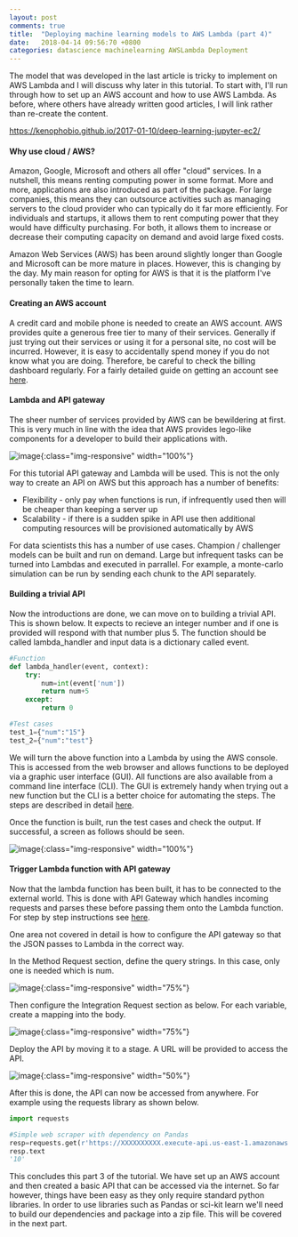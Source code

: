 ```yaml
---
layout: post
comments: true
title:  "Deploying machine learning models to AWS Lambda (part 4)"
date:   2018-04-14 09:56:70 +0800
categories: datascience machinelearning AWSLambda Deployment
---
```


The model that was developed in the last article is tricky to implement on AWS Lambda and I will discuss why later in this tutorial. To start with, I'll run through how to set up an AWS account and how to use AWS Lambda. As before, where others have already written good articles, I will link rather than re-create the content.

https://kenophobio.github.io/2017-01-10/deep-learning-jupyter-ec2/

#### Why use cloud / AWS?
Amazon, Google, Microsoft and others all offer "cloud" services. In a nutshell, this means renting computing power in some format. More and more, applications are also introduced as part of the package. For large companies, this means they can outsource activities such as managing servers to the cloud provider who can typically do it far more efficiently. For individuals and startups, it allows them to rent computing power that they would have difficulty purchasing. For both, it allows 
them to increase or decrease their computing capacity on demand and avoid large fixed costs.

Amazon Web Services (AWS) has been around slightly longer than Google and Microsoft can be more mature in places. However, this is changing by the day. My main reason for opting for AWS is that it is the platform I've personally taken the time to learn.


#### Creating an AWS account

A credit card and mobile phone is needed to create an AWS account. AWS provides quite a generous free tier to many of their services. Generally if just trying out their services or using it for a personal site, no cost will be incurred. However, it is easy to accidentally spend money if you do not know what you are doing. Therefore, be careful to check the billing dashboard regularly. For a fairly detailed guide on getting an account see [here](https://tonyredhead.com/amazon-s3/create-aws-account).


#### Lambda and API gateway
The sheer number of services provided by AWS can be bewildering at first. This is very much in line with the idea that AWS provides lego-like components for a developer to build their applications with. 

![image]({{site.url}}/assets/aws_products.png){:class="img-responsive" width="100%"}

For this tutorial API gateway and Lambda will be used. This is not the only way to create an API on AWS but this approach has a number of benefits:
- Flexibility - only pay when functions is run, if infrequently used then will be cheaper than keeping a server up
- Scalability - if there is a sudden spike in API use then additional computing resources will be provisioned automatically by AWS

For data scientists this has a number of use cases. Champion / challenger models can be built and run on demand. Large but infrequent tasks can be turned into Lambdas and executed in parrallel. For example, a monte-carlo simulation can be run by sending each chunk to the API separately.

#### Building a trivial API
Now the introductions are done, we can move on to building a trivial API. This is shown below. It expects to recieve an integer number and if one is provided will respond with that number plus 5. The function should be called lambda_handler and input data is a dictionary called event.


```python
#Function
def lambda_handler(event, context):
    try:
        num=int(event['num'])
        return num+5
    except:
        return 0

#Test cases
test_1={"num":"15"}
test_2={"num":"test"}
```

We will turn the above function into a Lambda by using the AWS console. This is accessed from the web browser and allows functions to be deployed via a graphic user interface (GUI). All functions are also available from a command line interface (CLI). The GUI is extremely handy when trying out a new function but the CLI is a better choice for automating the steps. The steps are described in detail [here](https://www.fullstackpython.com/blog/aws-lambda-python-3-6.html).

Once the function is built, run the test cases and check the output. If successful, a screen as follows should be seen.

![image]({{site.url}}/assets/aws_lambda.png){:class="img-responsive" width="100%"}

#### Trigger Lambda function with API gateway
Now that the lambda function has been built, it has to be connected to the external world. This is done with API Gateway which handles incoming requests and parses these before passing them onto the Lambda function. For step by step instructions see [here](http://sebastianpatten.com/api-tutorial-amazon-api-gateway-part-2/#creating-api-gateway).

One area not covered in detail is how to configure the API gateway so that the JSON passes to Lambda in the correct way. 

In the Method Request section, define the query strings. In this case, only one is needed which is num.

![image]({{site.url}}/assets/aws_method_request.png){:class="img-responsive" width="75%"}

Then configure the Integration Request section as below. For each variable, create a mapping into the body.

![image]({{site.url}}/assets/aws_integration_request.png){:class="img-responsive" width="75%"}

Deploy the API by moving it to a stage. A URL will be provided to access the API.

![image]({{site.url}}/assets/aws_stage_deploy.png){:class="img-responsive" width="50%"}

After this is done, the API can now be accessed from anywhere. For example using the requests library as shown below.

```python
import requests

#Simple web scraper with dependency on Pandas
resp=requests.get(r'https://XXXXXXXXXX.execute-api.us-east-1.amazonaws.com/PRD/addfive',params={"num":"5"})
resp.text
'10'
```

This concludes this part 3 of the tutorial. We have set up an AWS account and then created a basic API that can be accessed via the internet. So far however, things have been easy as they only require standard python libraries. In order to use libraries such as Pandas or sci-kit learn we'll need to build our dependencies and package into a zip file. This will be covered in the next part.